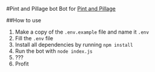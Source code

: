 #Pint and Pillage bot
Bot for [Pint and Pillage](https://pintandpillage.nl)

##How to use
1. Make a copy of the `.env.example` file and name it `.env`
2. Fill the `.env` file
3. Install all dependencies by running `npm install`
4. Run the bot with `node index.js`
5. ???
6. Profit

